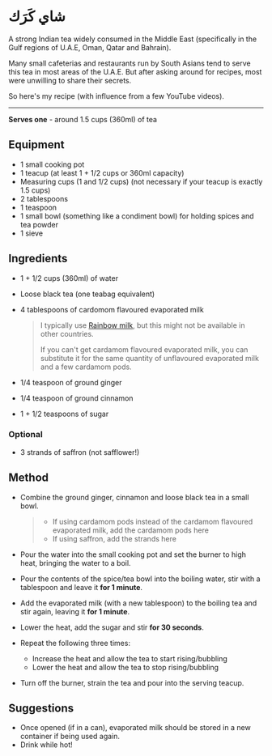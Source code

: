 # شاي كَرَك

A strong Indian tea widely consumed in the Middle East (specifically in the Gulf regions of U.A.E, Oman, Qatar and Bahrain).

Many small cafeterias and restaurants run by South Asians tend to serve this tea in most areas of the U.A.E. But after asking around for recipes, most were unwilling to share their secrets.

So here's my recipe (with influence from a few YouTube videos).

---

**Serves one** - around 1.5 cups (360ml) of tea

## Equipment

- 1 small cooking pot
- 1 teacup (at least 1 + 1/2 cups or 360ml capacity)
- Measuring cups (1 and 1/2 cups) (not necessary if your teacup is exactly 1.5 cups)
- 2 tablespoons
- 1 teaspoon
- 1 small bowl (something like a condiment bowl) for holding spices and tea powder
- 1 sieve

## Ingredients

- 1 + 1/2 cups (360ml) of water

- Loose black tea (one teabag equivalent)

- 4 tablespoons of cardomom flavoured evaporated milk

  > I typically use [Rainbow milk](https://www.google.com/search?q=rainbow+evaporated+cardamom+milk), but this might not be available in other countries.
  >
  > If you can't get cardamom flavoured evaporated milk, you can substitute it for the same quantity of unflavoured evaporated milk and a few cardamom pods.

- 1/4 teaspoon of ground ginger
- 1/4 teaspoon of ground cinnamon
- 1 + 1/2 teaspoons of sugar

### Optional

- 3 strands of saffron (not safflower!)

## Method

- Combine the ground ginger, cinnamon and loose black tea in a small bowl.

  > - If using cardamom pods instead of the cardamom flavoured evaporated milk, add the cardamom pods here
  > - If using saffron, add the strands here

- Pour the water into the small cooking pot and set the burner to high heat, bringing the water to a boil.

- Pour the contents of the spice/tea bowl into the boiling water, stir with a tablespoon and leave it **for 1 minute**.

- Add the evaporated milk (with a new tablespoon) to the boiling tea and stir again, leaving it **for 1 minute**.

- Lower the heat, add the sugar and stir **for 30 seconds**.

- Repeat the following three times:

  - Increase the heat and allow the tea to start rising/bubbling
  - Lower the heat and allow the tea to stop rising/bubbling

- Turn off the burner, strain the tea and pour into the serving teacup.

## Suggestions

- Once opened (if in a can), evaporated milk should be stored in a new container if being used again.
- Drink while hot!